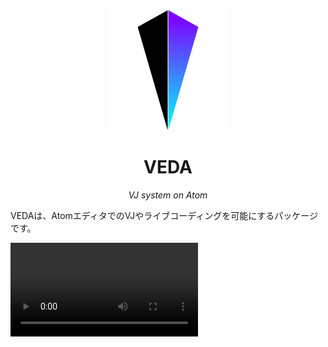 <div align="center">
  <img alt="logo" src="/static/images/logo_720h.png" width="192"/>
  <h1>VEDA</h1><i>VJ system on Atom</i>
  <br/>
</div>


<!-- ## Atom上で動作するVJシステム -->

VEDAは、AtomエディタでのVJやライブコーディングを可能にするパッケージです。

<video src="/static/videos/veda.mp4" autoplay loop/>


### 使いやすいGLSL実行環境

VEDAはフラグメントシェーダ、頂点シェーダどちらも対応しています。
また、<a target="\_blank" href="http://glslsandbox.com/">GLSL Sandbox</a>や<a target="\_blank" href="https://vertexshaderart.com/">vertexshaderart.com</a>といったGLSL環境と同じuniform変数が利用できます。


### クロスプラットフォーム

VEDAはWeb技術によって開発され、Atomのパッケージとして提供されています。
そのため、Windows, macOS, Linuxのどのプラットフォームでも動作します。


### 自動補完、linter、etc……

ユーザーは普段使っているAtomパッケージやスニペットを利用できます。
また、VEDAは <a target="\_blank" href="https://atom.io/packages/autocomplete-glsl">autocomplete-glsl</a>、<a target="\_blank" href="https://atom.io/packages/linter-glsl">linter-glsl</a>を自動でインストールし、快適なGLSLコーディング環境を実現します。


### Audio, MIDI, OSC, and more!

VEDAでは、様々なデータをGLSL内で利用できます。例えば:

- 音声入力
- MIDI入力
- OSC
- Webカメラ
- ゲームパッド
- キーボード入力
- マウス位置


<!-- ## VEDA.js

VEDA.jsは、ブラウザ上でGLSLを実行するためのフレームワークです。
元々はVEDAのGLSLエンジンとして開発され、後にnpmパッケージとして公開されました。

[VEDA.js](/vedajs) -->


<!-- ## ライセンス

VEDA、あるいは関連するライブラリは、全て **MIT** ライセンスで公開されています。
つまり、どのプロジェクトでも制限なく利用できます！ -->


<hr/>


VEDAを気に入っていただけたら、ぜひ[ハッシュタグ `#VEDAJS` でツイート](https://twitter.com/intent/tweet?url=https://veda.gl/&hashtags=vedajs)してください。
皆さんのご意見・ご感想をお待ちしています！😸

